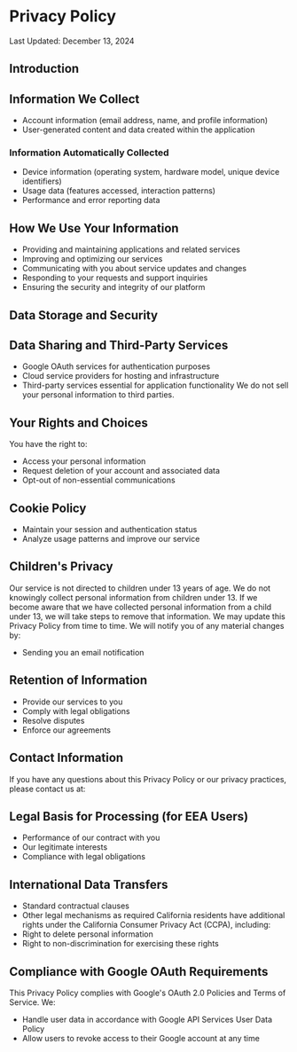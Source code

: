 # Privacy Policy
Last Updated: December 13, 2024
## Introduction
## Information We Collect
- Account information (email address, name, and profile information)
- User-generated content and data created within the application
### Information Automatically Collected
- Device information (operating system, hardware model, unique device identifiers)
- Usage data (features accessed, interaction patterns)
- Performance and error reporting data
## How We Use Your Information
- Providing and maintaining applications and related services
- Improving and optimizing our services
- Communicating with you about service updates and changes
- Responding to your requests and support inquiries
- Ensuring the security and integrity of our platform
## Data Storage and Security
## Data Sharing and Third-Party Services
- Google OAuth services for authentication purposes
- Cloud service providers for hosting and infrastructure
- Third-party services essential for application functionality
We do not sell your personal information to third parties.
## Your Rights and Choices
You have the right to:
- Access your personal information
- Request deletion of your account and associated data
- Opt-out of non-essential communications
## Cookie Policy
- Maintain your session and authentication status
- Analyze usage patterns and improve our service
## Children's Privacy
Our service is not directed to children under 13 years of age. We do not knowingly collect personal information from children under 13. If we become aware that we have collected personal information from a child under 13, we will take steps to remove that information.
We may update this Privacy Policy from time to time. We will notify you of any material changes by:
- Sending you an email notification
## Retention of Information
- Provide our services to you
- Comply with legal obligations
- Resolve disputes
- Enforce our agreements
## Contact Information
If you have any questions about this Privacy Policy or our privacy practices, please contact us at:
## Legal Basis for Processing (for EEA Users)
- Performance of our contract with you
- Our legitimate interests
- Compliance with legal obligations
## International Data Transfers
- Standard contractual clauses
- Other legal mechanisms as required
California residents have additional rights under the California Consumer Privacy Act (CCPA), including:
- Right to delete personal information
- Right to non-discrimination for exercising these rights
## Compliance with Google OAuth Requirements
This Privacy Policy complies with Google's OAuth 2.0 Policies and Terms of Service. We:
- Handle user data in accordance with Google API Services User Data Policy
- Allow users to revoke access to their Google account at any time
